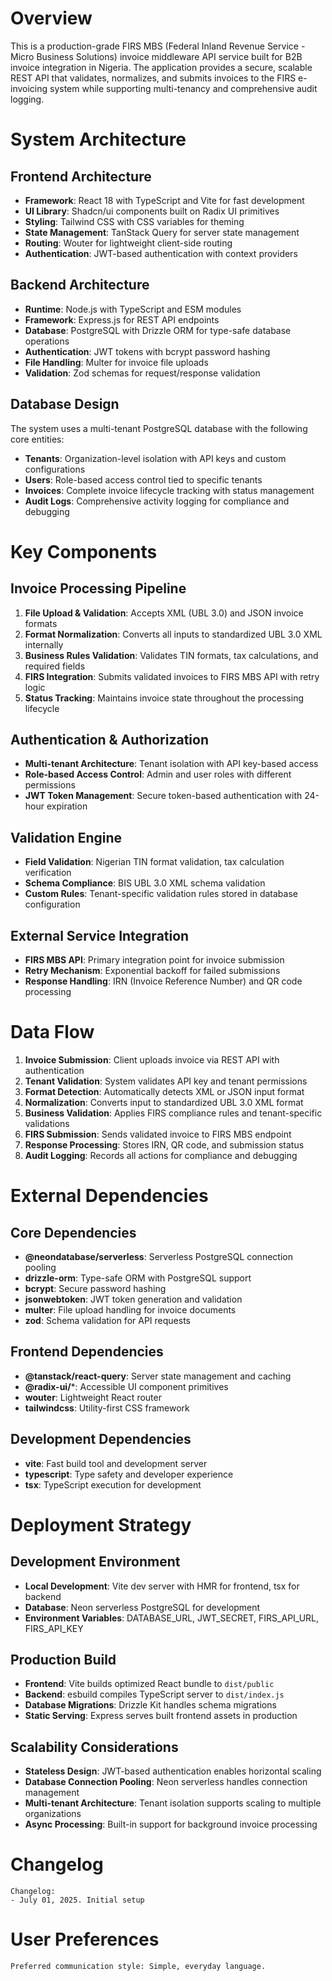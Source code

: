 # Overview

This is a production-grade FIRS MBS (Federal Inland Revenue Service - Micro Business Solutions) invoice middleware API service built for B2B invoice integration in Nigeria. The application provides a secure, scalable REST API that validates, normalizes, and submits invoices to the FIRS e-invoicing system while supporting multi-tenancy and comprehensive audit logging.

# System Architecture

## Frontend Architecture
- **Framework**: React 18 with TypeScript and Vite for fast development
- **UI Library**: Shadcn/ui components built on Radix UI primitives
- **Styling**: Tailwind CSS with CSS variables for theming
- **State Management**: TanStack Query for server state management
- **Routing**: Wouter for lightweight client-side routing
- **Authentication**: JWT-based authentication with context providers

## Backend Architecture
- **Runtime**: Node.js with TypeScript and ESM modules
- **Framework**: Express.js for REST API endpoints
- **Database**: PostgreSQL with Drizzle ORM for type-safe database operations
- **Authentication**: JWT tokens with bcrypt password hashing
- **File Handling**: Multer for invoice file uploads
- **Validation**: Zod schemas for request/response validation

## Database Design
The system uses a multi-tenant PostgreSQL database with the following core entities:
- **Tenants**: Organization-level isolation with API keys and custom configurations
- **Users**: Role-based access control tied to specific tenants
- **Invoices**: Complete invoice lifecycle tracking with status management
- **Audit Logs**: Comprehensive activity logging for compliance and debugging

# Key Components

## Invoice Processing Pipeline
1. **File Upload & Validation**: Accepts XML (UBL 3.0) and JSON invoice formats
2. **Format Normalization**: Converts all inputs to standardized UBL 3.0 XML internally
3. **Business Rules Validation**: Validates TIN formats, tax calculations, and required fields
4. **FIRS Integration**: Submits validated invoices to FIRS MBS API with retry logic
5. **Status Tracking**: Maintains invoice state throughout the processing lifecycle

## Authentication & Authorization
- **Multi-tenant Architecture**: Tenant isolation with API key-based access
- **Role-based Access Control**: Admin and user roles with different permissions
- **JWT Token Management**: Secure token-based authentication with 24-hour expiration

## Validation Engine
- **Field Validation**: Nigerian TIN format validation, tax calculation verification
- **Schema Compliance**: BIS UBL 3.0 XML schema validation
- **Custom Rules**: Tenant-specific validation rules stored in database configuration

## External Service Integration
- **FIRS MBS API**: Primary integration point for invoice submission
- **Retry Mechanism**: Exponential backoff for failed submissions
- **Response Handling**: IRN (Invoice Reference Number) and QR code processing

# Data Flow

1. **Invoice Submission**: Client uploads invoice via REST API with authentication
2. **Tenant Validation**: System validates API key and tenant permissions
3. **Format Detection**: Automatically detects XML or JSON input format
4. **Normalization**: Converts input to standardized UBL 3.0 XML format
5. **Business Validation**: Applies FIRS compliance rules and tenant-specific validations
6. **FIRS Submission**: Sends validated invoice to FIRS MBS endpoint
7. **Response Processing**: Stores IRN, QR code, and submission status
8. **Audit Logging**: Records all actions for compliance and debugging

# External Dependencies

## Core Dependencies
- **@neondatabase/serverless**: Serverless PostgreSQL connection pooling
- **drizzle-orm**: Type-safe ORM with PostgreSQL support
- **bcrypt**: Secure password hashing
- **jsonwebtoken**: JWT token generation and validation
- **multer**: File upload handling for invoice documents
- **zod**: Schema validation for API requests

## Frontend Dependencies
- **@tanstack/react-query**: Server state management and caching
- **@radix-ui/***: Accessible UI component primitives
- **wouter**: Lightweight React router
- **tailwindcss**: Utility-first CSS framework

## Development Dependencies
- **vite**: Fast build tool and development server
- **typescript**: Type safety and developer experience
- **tsx**: TypeScript execution for development

# Deployment Strategy

## Development Environment
- **Local Development**: Vite dev server with HMR for frontend, tsx for backend
- **Database**: Neon serverless PostgreSQL for development
- **Environment Variables**: DATABASE_URL, JWT_SECRET, FIRS_API_URL, FIRS_API_KEY

## Production Build
- **Frontend**: Vite builds optimized React bundle to `dist/public`
- **Backend**: esbuild compiles TypeScript server to `dist/index.js`
- **Database Migrations**: Drizzle Kit handles schema migrations
- **Static Serving**: Express serves built frontend assets in production

## Scalability Considerations
- **Stateless Design**: JWT-based authentication enables horizontal scaling
- **Database Connection Pooling**: Neon serverless handles connection management
- **Multi-tenant Architecture**: Tenant isolation supports scaling to multiple organizations
- **Async Processing**: Built-in support for background invoice processing

# Changelog

```
Changelog:
- July 01, 2025. Initial setup
```

# User Preferences

```
Preferred communication style: Simple, everyday language.
```